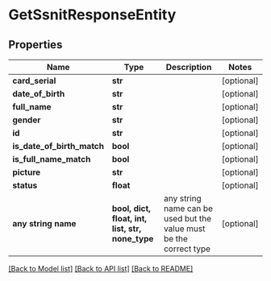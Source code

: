 # GetSsnitResponseEntity


## Properties
Name | Type | Description | Notes
------------ | ------------- | ------------- | -------------
**card_serial** | **str** |  | [optional] 
**date_of_birth** | **str** |  | [optional] 
**full_name** | **str** |  | [optional] 
**gender** | **str** |  | [optional] 
**id** | **str** |  | [optional] 
**is_date_of_birth_match** | **bool** |  | [optional] 
**is_full_name_match** | **bool** |  | [optional] 
**picture** | **str** |  | [optional] 
**status** | **float** |  | [optional] 
**any string name** | **bool, dict, float, int, list, str, none_type** | any string name can be used but the value must be the correct type | [optional]

[[Back to Model list]](../README.md#documentation-for-models) [[Back to API list]](../README.md#documentation-for-api-endpoints) [[Back to README]](../README.md)


